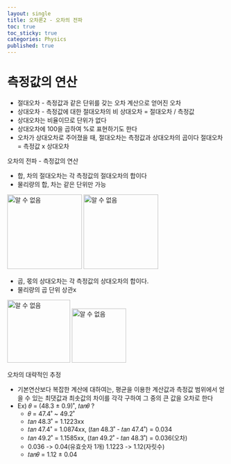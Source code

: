 ```yaml
---
layout: single
title: 오차론2 - 오차의 전파
toc: true
toc_sticky: true
categories: Physics
published: true
---
```


# 측정값의 연산
* 절대오차 - 측정값과 같은 단위를 갖는 오차 계산으로 얻어진 오차
* 상대오차 - 측정값에 대한 절대오차의 비 상대오차 = 절대오차 / 측정값
* 상대오차는 비율이므로 단위가 없다
* 상대오차에 100을 곱하여 %로 표현하기도 한다
* 오차가 상대오차로 주어졌을 때, 절대오차는 측정값과 상대오차의 곱이다 절대오차 = 측정값 x 상대오차

오차의 전파 - 측정값의 연산
* 합, 차의 절대오차는 각 측정값의 절대오차의 합이다
* 물리량의 합, 차는 같은 단위만 가능

<img width="172" alt="알 수 없음" src="https://user-images.githubusercontent.com/63464299/189522634-21048916-fc72-4e69-9574-e9aef8cc4044.png">
<img width="172" alt="알 수 없음" src="https://user-images.githubusercontent.com/63464299/189522646-fb8aad52-d043-41d1-9c14-e0541736e9ae.png">


* 곱, 몫의 상대오차는 각 측정값의 상대오차의 합이다.
* 물리량의 곱 단위 상관x
<img width="145" alt="알 수 없음" src="https://user-images.githubusercontent.com/63464299/189522650-bb12a772-4274-448a-b2b3-2432778d6087.png">

<img width="125" alt="알 수 없음" src="https://user-images.githubusercontent.com/63464299/189522655-4081c19e-e138-4f87-af85-e66d5af4d7dd.png">

오차의 대략적인 추정
* 기본연산보다 복잡한 계산에 대하여는, 평균을 이용한 계산값과 측정값 범위에서 얻을 수 있는 최댓값과 최솟값의 차이를 각각 구하여 그 중의 큰 값을 오차로 한다
* Ex) 𝜃 = (48.3 ± 0.9)˚, 𝑡𝑎𝑛𝜃 ?
    * 𝜃  = 47.4˚ ~ 49.2˚
    * 𝑡𝑎𝑛 48.3˚ = 1.1223xx
    * 𝑡𝑎𝑛 47.4˚ = 1.0874xx, (𝑡𝑎𝑛 48.3˚ - 𝑡𝑎𝑛 47.4˚) = 0.034
    * 𝑡𝑎𝑛 49.2˚ = 1.1585xx, (𝑡𝑎𝑛 49.2˚ - 𝑡𝑎𝑛 48.3˚) = 0.036(오차)
    * 0.036 -> 0.04(유효숫자 1개) 1.1223 -> 1.12(자릿수)
    * 𝑡𝑎𝑛𝜃 = 1.12 ± 0.04
